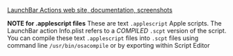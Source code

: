 [LaunchBar Actions web site, documentation, screenshots](http://prenagha.github.io/launchbar/)

__NOTE for .applescript files__
These are text `.applescript` Apple scripts.
The LaunchBar action Info.plist refers to a *COMPILED* `.scpt` version of the script.
You can compile these text `.applescript` files into `.scpt` files using command line `/usr/bin/osacompile` or by exporting within Script Editor

